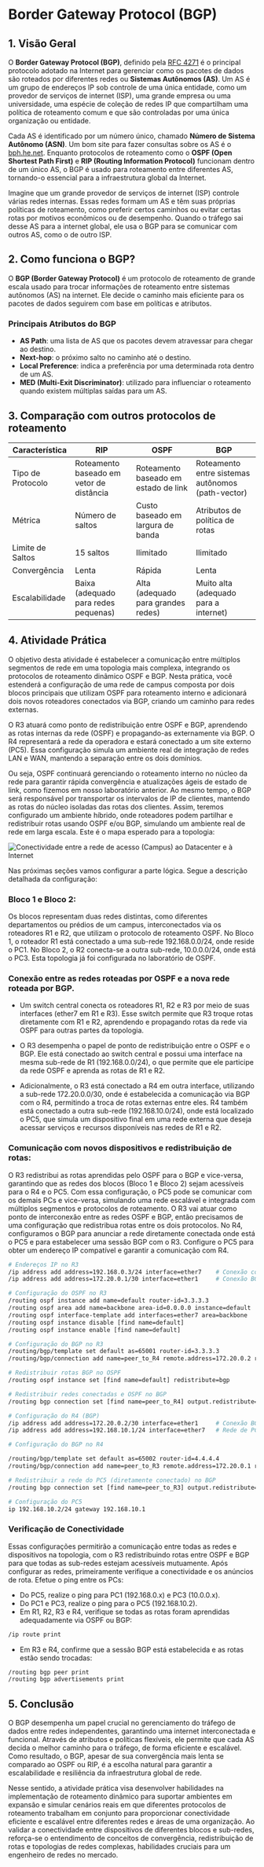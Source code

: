 # Border Gateway Protocol (BGP)

## 1. Visão Geral

O **Border Gateway Protocol (BGP)**, definido pela [RFC 4271](https://www.rfc-editor.org/rfc/rfc4271) é o principal protocolo adotado na Internet para gerenciar como os pacotes de dados são roteados por diferentes redes ou **Sistemas Autônomos (AS)**. Um AS é um grupo de endereços IP sob controle de uma única entidade, como um provedor de serviços de internet (ISP), uma grande empresa ou uma universidade, uma espécie de coleção de redes IP que compartilham uma política de roteamento comum e que são controladas por uma única organização ou entidade. 

Cada AS é identificado por um número único, chamado **Número de Sistema Autônomo (ASN)**. Um bom site para fazer consultas sobre os AS é o [bph.he.net](https://bgp.he.net). Enquanto protocolos de roteamento como o **OSPF (Open Shortest Path First)** e **RIP (Routing Information Protocol)** funcionam dentro de um único AS, o BGP é usado para roteamento entre diferentes AS, tornando-o essencial para a infraestrutura global da Internet.

Imagine que um grande provedor de serviços de internet (ISP) controle várias redes internas. Essas redes formam um AS e têm suas próprias políticas de roteamento, como preferir certos caminhos ou evitar certas rotas por motivos econômicos ou de desempenho. Quando o tráfego sai desse AS para a internet global, ele usa o BGP para se comunicar com outros AS, como o de outro ISP.

## 2. Como funciona o BGP?

O **BGP (Border Gateway Protocol)** é um protocolo de roteamento de grande escala usado para trocar informações de roteamento entre sistemas autônomos (AS) na internet. Ele decide o caminho mais eficiente para os pacotes de dados seguirem com base em políticas e atributos.

### Principais Atributos do BGP

- **AS Path**: uma lista de AS que os pacotes devem atravessar para chegar ao destino.
- **Next-hop**: o próximo salto no caminho até o destino.
- **Local Preference**: indica a preferência por uma determinada rota dentro de um AS.
- **MED (Multi-Exit Discriminator)**: utilizado para influenciar o roteamento quando existem múltiplas saídas para um AS.

## 3. Comparação com outros protocolos de roteamento

| Característica         | RIP                                          | OSPF                                      | BGP                                                      |
|------------------------|----------------------------------------------|-------------------------------------------|----------------------------------------------------------|
| Tipo de Protocolo       | Roteamento baseado em vetor de distância     | Roteamento baseado em estado de link      | Roteamento entre sistemas autônomos (path-vector)         |
| Métrica                | Número de saltos                             | Custo baseado em largura de banda         | Atributos de política de rotas                           |
| Limite de Saltos        | 15 saltos                                    | Ilimitado                                 | Ilimitado                                                |
| Convergência            | Lenta                                        | Rápida                                    | Lenta                                                    |
| Escalabilidade          | Baixa (adequado para redes pequenas)         | Alta (adequado para grandes redes)        | Muito alta (adequado para a internet)                    |

## 4. Atividade Prática

O objetivo desta atividade é estabelecer a comunicação entre múltiplos segmentos de rede em uma topologia mais complexa, integrando os protocolos de roteamento dinâmico OSPF e BGP. Nesta prática, você estenderá a configuração de uma rede de campus composta por dois blocos principais que utilizam OSPF para roteamento interno e adicionará dois novos roteadores conectados via BGP, criando um caminho para redes externas.

O R3 atuará como ponto de redistribuição entre OSPF e BGP, aprendendo as rotas internas da rede (OSPF) e propagando-as externamente via BGP. O R4 representará a rede da operadora e estará conectado a um site externo (PC5). Essa configuração simula um ambiente real de integração de redes LAN e WAN, mantendo a separação entre os dois domínios.

Ou seja, OSPF continuará gerenciando o roteamento interno no núcleo da rede para garantir rápida convergência e atualizações ágeis de estado de link, como fizemos em nosso laboratório anterior. Ao mesmo tempo, o BGP será responsável por transportar os intervalos de IP de clientes, mantendo as rotas do núcleo isoladas das rotas dos clientes. Assim, teremos configurado um ambiente híbrido, onde roteadores podem partilhar e redistribuir rotas usando OSPF e/ou BGP, simulando um ambiente real de rede em larga escala. Este é o mapa esperado para a topologia: 

![Conectividade entre a rede de acesso (Campus) ao Datacenter e à Internet](/img/topologyBGP.png)

Nas próximas seções vamos configurar a parte lógica. Segue a descrição detalhada da configuração:

### Bloco 1 e Bloco 2:

Os blocos representam duas redes distintas, como diferentes departamentos ou prédios de um campus, interconectados via os roteadores R1 e R2, que utilizam o protocolo de roteamento OSPF. No Bloco 1, o roteador R1 está conectado a uma sub-rede 192.168.0.0/24, onde reside o PC1. No Bloco 2, o R2 conecta-se a outra sub-rede, 10.0.0.0/24, onde está o PC3. Esta topologia já foi configurada no laboratório de OSPF. 

### Conexão entre as redes roteadas por OSPF e a nova rede roteada por BGP. 

- Um switch central conecta os roteadores R1, R2 e R3 por meio de suas interfaces (ether7 em R1 e R3). Esse switch permite que R3 troque rotas diretamente com R1 e R2, aprendendo e propagando rotas da rede via OSPF para outras partes da topologia.

- O R3 desempenha o papel de ponto de redistribuição entre o OSPF e o BGP. Ele está conectado ao switch central e possui uma interface na mesma sub-rede de R1 (192.168.0.0/24), o que permite que ele participe da rede OSPF e aprenda as rotas de R1 e R2.

- Adicionalmente, o R3 está conectado a R4 em outra interface, utilizando a sub-rede 172.20.0.0/30, onde é estabelecida a comunicação via BGP com o R4, permitindo a troca de rotas externas entre eles. R4 também está conectado a outra sub-rede (192.168.10.0/24), onde está localizado o PC5, que simula um dispositivo final em uma rede externa que deseja acessar serviços e recursos disponíveis nas redes de R1 e R2.

### Comunicação com novos dispositivos e redistribuição de rotas:

O R3 redistribui as rotas aprendidas pelo OSPF para o BGP e vice-versa, garantindo que as redes dos blocos (Bloco 1 e Bloco 2) sejam acessíveis para o R4 e o PC5. Com essa configuração, o PC5 pode se comunicar com os demais PCs e vice-versa, simulando uma rede escalável e integrada com múltiplos segmentos e protocolos de roteamento. O R3 vai atuar como ponto de interconexão entre as redes OSPF e BGP, então precisamos de uma configuração que redistribua rotas entre os dois protocolos. No R4, configuramos o BGP para anunciar a rede diretamente conectada onde está o PC5 e para estabelecer uma sessão BGP com o R3. Configure o PC5 para obter um endereço IP compatível e garantir a comunicação com R4.

```bash
# Endereços IP no R3
/ip address add address=192.168.0.3/24 interface=ether7    # Conexão com R1 na mesma sub-rede para troca de rotas OSPF
/ip address add address=172.20.0.1/30 interface=ether1     # Conexão BGP com R4

# Configuração do OSPF no R3
/routing ospf instance add name=default router-id=3.3.3.3
/routing ospf area add name=backbone area-id=0.0.0.0 instance=default
/routing ospf interface-template add interfaces=ether7 area=backbone
/routing ospf instance disable [find name=default]
/routing ospf instance enable [find name=default]

# Configuração do BGP no R3
/routing/bgp/template set default as=65001 router-id=3.3.3.3
/routing/bgp/connection add name=peer_to_R4 remote.address=172.20.0.2 remote.as=65002 local.role=ebgp

# Redistribuir rotas BGP no OSPF
/routing ospf instance set [find name=default] redistribute=bgp

# Redistribuir redes conectadas e OSPF no BGP
/routing bgp connection set [find name=peer_to_R4] output.redistribute=connected,ospf

# Configuração do R4 (BGP)
/ip address add address=172.20.0.2/30 interface=ether1     # Conexão BGP com R3
/ip address add address=192.168.10.1/24 interface=ether7   # Rede de PC5

# Configuração do BGP no R4

/routing/bgp/template set default as=65002 router-id=4.4.4.4
/routing/bgp/connection add name=peer_to_R3 remote.address=172.20.0.1 remote.as=65001 local.role=ebgp

# Redistribuir a rede do PC5 (diretamente conectado) no BGP
/routing bgp connection set [find name=peer_to_R3] output.redistribute=connected

# Configuração do PC5
ip 192.168.10.2/24 gateway 192.168.10.1
```

### Verificação de Conectividade

Essas configurações permitirão a comunicação entre todas as redes e dispositivos na topologia, com o R3 redistribuindo rotas entre OSPF e BGP para que todas as sub-redes estejam acessíveis mutuamente. Após configurar as redes, primeiramente verifique a conectividade e os anúncios de rota. Efetue o ping entre os PCs:

- Do PC5, realize o ping para PC1 (192.168.0.x) e PC3 (10.0.0.x).
- Do PC1 e PC3, realize o ping para o PC5 (192.168.10.2).
- Em R1, R2, R3 e R4, verifique se todas as rotas foram aprendidas adequadamente via OSPF ou BGP:

```bash
/ip route print
```

- Em R3 e R4, confirme que a sessão BGP está estabelecida e as rotas estão sendo trocadas:

```bash
/routing bgp peer print
/routing bgp advertisements print
```

## 5. Conclusão

O BGP desempenha um papel crucial no gerenciamento do tráfego de dados entre redes independentes, garantindo uma internet interconectada e funcional. Através de atributos e políticas flexíveis, ele permite que cada AS decida o melhor caminho para o tráfego, de forma eficiente e escalável. Como resultado, o BGP, apesar de sua convergência mais lenta se comparado ao OSPF ou RIP, é a escolha natural para garantir a escalabilidade e resiliência da infraestrutura global de rede.

Nesse sentido, a atividade prática visa desenvolver habilidades na implementação de roteamento dinâmico para suportar ambientes em expansão e simular cenários reais em que diferentes protocolos de roteamento trabalham em conjunto para proporcionar conectividade eficiente e escalável entre diferentes redes e áreas de uma organização. Ao validar a conectividade entre dispositivos de diferentes blocos e sub-redes, reforça-se o entendimento de conceitos de convergência, redistribuição de rotas e topologias de redes complexas, habilidades cruciais para um engenheiro de redes no mercado. 
